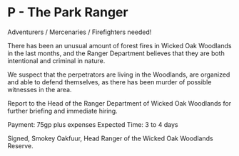 # P - The Park Ranger

Adventurers / Mercenaries / Firefighters needed!

There has been an unusual amount of forest fires in Wicked Oak Woodlands in the last months, and the Ranger Department believes that they are both intentional and criminal in nature.

We suspect that the perpetrators are living in the Woodlands, are organized and able to defend themselves, as there has been murder of possible witnesses in the area.

Report to the Head of the Ranger Department of Wicked Oak Woodlands for further briefing and immediate hiring.

Payment: 75gp plus expenses
Expected Time: 3 to 4 days

Signed,
  Smokey Oakfuur, Head Ranger of the Wicked Oak Woodlands Reserve.
